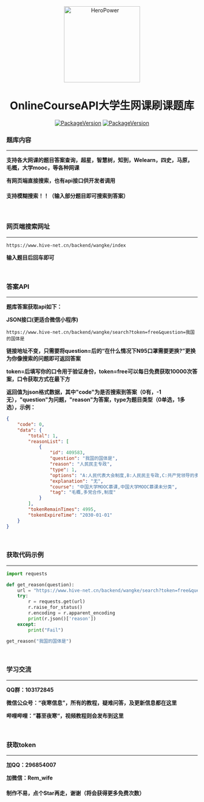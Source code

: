 <div align="center">
    <img src="https://www.hive-net.cn/Assets/SiteGlobal/Hive_blank.png" width="200" alt="HeroPower"/>
    <h1>OnlineCourseAPI大学生网课刷课题库</h1>



[![PackageVersion](https://img.shields.io/badge/java-11-orange)](https://www.oracle.com/java/technologies/downloads/#java11)
[![PackageVersion](https://img.shields.io/badge/suggestion-issue-blue)](https://github.com/Raptor-wxw/OnlineCourseAPI/issues)
</div>



### 题库内容

------

**支持各大网课的题目答案查询，超星，智慧树，知到，Welearn，四史，马原，毛概，大学mooc，等各种网课**

**有网页端直接搜索，也有api接口供开发者调用**

#### 支持模糊搜索！！（输入部分题目即可搜索到答案）

&emsp;&emsp;

### **网页端搜索网址**

------

```http
https://www.hive-net.cn/backend/wangke/index
```

**输入题目后回车即可**

&emsp;&emsp;

### 答案API

------

**题库答案获取api如下：**

**JSON接口(更适合微信小程序)**

```http
https://www.hive-net.cn/backend/wangke/search?token=free&question=我国的国体是
```

**链接地址不变，只需要将question=后的“在什么情况下N95口罩需要更换?”更换为你像搜索的问题即可返回答案**

**token=后填写你的口令用于验证身份，token=free可以每日免费获取10000次答案，口令获取方式在最下方**

**返回值为json格式数据，其中"code"为是否搜索到答案（0有，-1无），"question"为问题，"reason"为答案，type为题目类型（0单选，1多选），示例：**

```json
{
    "code": 0,
    "data": {
        "total": 1,
        "reasonList": [
            {
                "id": 409583,
                "question": "我国的国体是",
                "reason": "人民民主专政",
                "type": 1,
                "options": "A:人民代表大会制度,B:人民民主专政,C:共产党领导的多党合作和政治协商制度,D:民族区域自治制度",
                "explanation": "无",
                "course": "中国大学MOOC慕课,中国大学MOOC慕课未分类",
                "tag": "毛概,多党合作,制度"
            }
        ],
        "tokenRemainTimes": 4995,
        "tokenExpireTime": "2030-01-01"
    }
}
```

&emsp;&emsp;


### **获取代码示例**

------

```python
import requests

def get_reason(question):
    url = "https://www.hive-net.cn/backend/wangke/search?token=free&question=" + question
    try:  
        r = requests.get(url)  
        r.raise_for_status()  
        r.encoding = r.apparent_encoding
        print(r.json()['reason'])
    except:  
        print("Fail")

get_reason("我国的国体是")
```


&emsp;&emsp;


### 学习交流

------

**QQ群：103172845**

**微信公众号：“夜寒信息”，所有的教程，疑难问答，及更新信息都在这里**

**哔哩哔哩：”暮至夜寒“，视频教程则会发布到这里**


&emsp;&emsp;


### 获取token

------

**加QQ：296854007**

**加微信：Rem_wife**



#### **制作不易，点个Star再走，谢谢（将会获得更多免费次数）**
